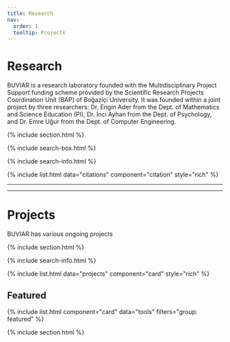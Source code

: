 ```yaml
---
title: Research
nav:
  order: 1
  tooltip: Projects
---
```


# <i class="fas fa-microscope"></i>Research

BUVIAR is a research laboratory founded with the Multidisciplinary Project Support funding scheme provided by the Scientific Research Projects Coordination Unit (BAP) of Boğaziçi University. It was founded within a joint project by three researchers: Dr. Engin Ader from the Dept. of Mathematics and Science Education (PI), Dr. İnci Ayhan from the Dept. of Psychology, and Dr. Emre Uğur from the Dept. of Computer Engineering.



{% include section.html %}

{% include search-box.html %}

{% include search-info.html %}

{% include list.html data="citations" component="citation" style="rich" %}


---

---

# <i class="fas fa-microscope"></i>Projects

BUVIAR has various ongoing projects



{% include section.html %}

{% include search-info.html %}

{% include list.html data="projects" component="card" style="rich" %}





## Featured

{% include list.html component="card" data="tools" filters="group: featured" %}

{% include section.html %}

